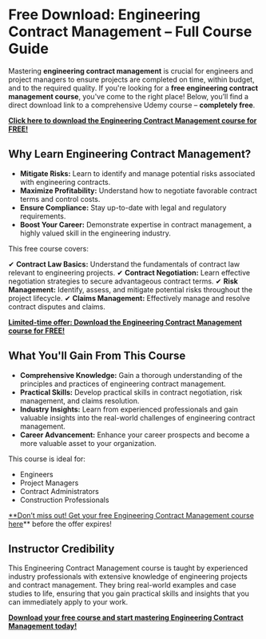 # Free Download: Engineering Contract Management – Full Course Guide

Mastering **engineering contract management** is crucial for engineers and project managers to ensure projects are completed on time, within budget, and to the required quality. If you're looking for a **free engineering contract management course**, you've come to the right place! Below, you’ll find a direct download link to a comprehensive Udemy course – **completely free**.

[**Click here to download the Engineering Contract Management course for FREE!**](https://udemywork.com/engineering-contract-management)

## Why Learn Engineering Contract Management?

- **Mitigate Risks:** Learn to identify and manage potential risks associated with engineering contracts.
- **Maximize Profitability:** Understand how to negotiate favorable contract terms and control costs.
- **Ensure Compliance:** Stay up-to-date with legal and regulatory requirements.
- **Boost Your Career:** Demonstrate expertise in contract management, a highly valued skill in the engineering industry.

This free course covers:

✔ **Contract Law Basics:** Understand the fundamentals of contract law relevant to engineering projects.
✔ **Contract Negotiation:** Learn effective negotiation strategies to secure advantageous contract terms.
✔ **Risk Management:** Identify, assess, and mitigate potential risks throughout the project lifecycle.
✔ **Claims Management:** Effectively manage and resolve contract disputes and claims.

[**Limited-time offer: Download the Engineering Contract Management course for FREE!**](https://udemywork.com/engineering-contract-management)

## What You'll Gain From This Course

*   **Comprehensive Knowledge:** Gain a thorough understanding of the principles and practices of engineering contract management.
*   **Practical Skills:** Develop practical skills in contract negotiation, risk management, and claims resolution.
*   **Industry Insights:** Learn from experienced professionals and gain valuable insights into the real-world challenges of engineering contract management.
*   **Career Advancement:** Enhance your career prospects and become a more valuable asset to your organization.

This course is ideal for:

*   Engineers
*   Project Managers
*   Contract Administrators
*   Construction Professionals

[**Don’t miss out! Get your free Engineering Contract Management course here](https://udemywork.com/engineering-contract-management)** before the offer expires!

## Instructor Credibility

This Engineering Contract Management course is taught by experienced industry professionals with extensive knowledge of engineering projects and contract management. They bring real-world examples and case studies to life, ensuring that you gain practical skills and insights that you can immediately apply to your work.

[**Download your free course and start mastering Engineering Contract Management today!**](https://udemywork.com/engineering-contract-management)
